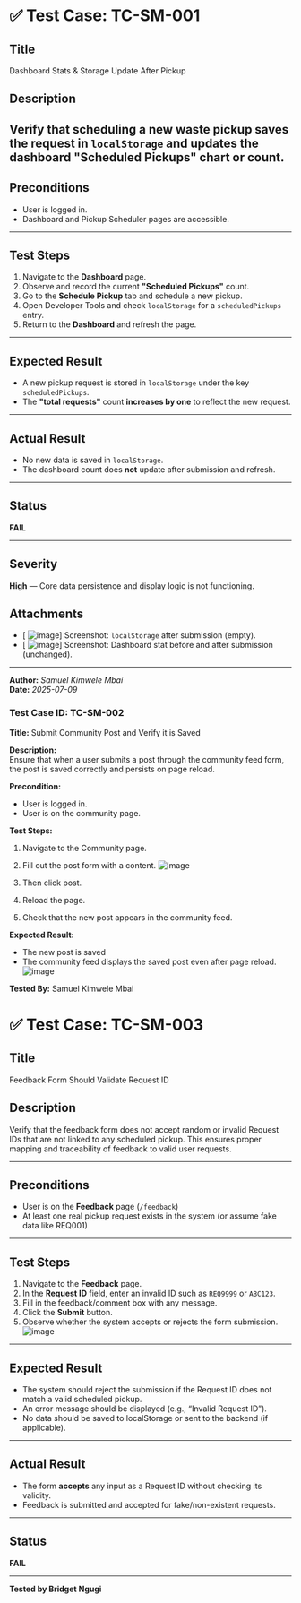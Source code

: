 # ✅ Test Case: TC-SM-001

## Title  
Dashboard Stats & Storage Update After Pickup

## Description  
Verify that scheduling a new waste pickup saves the request in `localStorage` and updates the dashboard "Scheduled Pickups" chart or count.
---
## Preconditions  
- User is logged in.  
- Dashboard and Pickup Scheduler pages are accessible.
---
## Test Steps  
1. Navigate to the **Dashboard** page.  
2. Observe and record the current **"Scheduled Pickups"** count.  
3. Go to the **Schedule Pickup** tab and schedule a new pickup.  
4. Open Developer Tools and check `localStorage` for a `scheduledPickups` entry.  
5. Return to the **Dashboard** and refresh the page.
---
## Expected Result  
- A new pickup request is stored in `localStorage` under the key `scheduledPickups`.  
- The **"total requests"** count **increases by one** to reflect the new request.

---

## Actual Result  
- No new data is saved in `localStorage`.  
- The dashboard count does **not** update after submission and refresh.

---

## Status  
**FAIL**

---

## Severity  
**High** — Core data persistence and display logic is not functioning.


## Attachments  
- [ ![image](https://github.com/user-attachments/assets/22440435-4e16-449f-bc28-c5dc6a45af73)] Screenshot: `localStorage` after submission (empty).  
- [ ![image](https://github.com/user-attachments/assets/e71753ce-6341-4d36-9a68-a171b977956c)] Screenshot: Dashboard stat before and after submission (unchanged).

---

**Author:** _Samuel Kimwele Mbai_  
**Date:** _2025-07-09_

### Test Case ID: TC-SM-002

**Title:** Submit Community Post and Verify it is Saved

**Description:**  
Ensure that when a user submits a post through the community feed form, the post is saved correctly and persists on page reload.

**Precondition:**  
- User is logged in.  
- User is on the community page.

**Test Steps:**  
1. Navigate to the Community page.  
2. Fill out the post form with a content. ![image](https://github.com/user-attachments/assets/1a234ad5-8d42-48fc-a673-e63e0ed0dccf)
 
3. Then click post.  
4. Reload the page.  
5. Check that the new post appears in the community feed.

**Expected Result:**  
- The new post is saved   
- The community feed displays the saved post even after page reload.![image](https://github.com/user-attachments/assets/74c91221-af63-4bfa-b473-96258b8bab99)
 
**Tested By:** Samuel Kimwele Mbai

# ✅ Test Case: TC-SM-003

## Title  
Feedback Form Should Validate Request ID

## Description  
Verify that the feedback form does not accept random or invalid Request IDs that are not linked to any scheduled pickup. This ensures proper mapping and traceability of feedback to valid user requests.

---

## Preconditions  
- User is on the **Feedback** page (`/feedback`)  
- At least one real pickup request exists in the system (or assume fake data like REQ001)

---

## Test Steps  
1. Navigate to the **Feedback** page.  
2. In the **Request ID** field, enter an invalid ID such as `REQ9999` or `ABC123`.  
3. Fill in the feedback/comment box with any message.  
4. Click the **Submit** button.  
5. Observe whether the system accepts or rejects the form submission.
   ![image](https://github.com/user-attachments/assets/997c2418-5031-4d86-a47a-ccc5eea8aec3)


---

## Expected Result  
- The system should reject the submission if the Request ID does not match a valid scheduled pickup.  
- An error message should be displayed (e.g., “Invalid Request ID”).  
- No data should be saved to localStorage or sent to the backend (if applicable).

---

## Actual Result  
- The form **accepts** any input as a Request ID without checking its validity.  
- Feedback is submitted and accepted for fake/non-existent requests.

---

## Status  
**FAIL**

---

**Tested by Bridget Ngugi**


